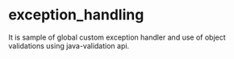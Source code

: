 # exception_handling

It is sample of global custom exception handler and use of object validations using java-validation api.
